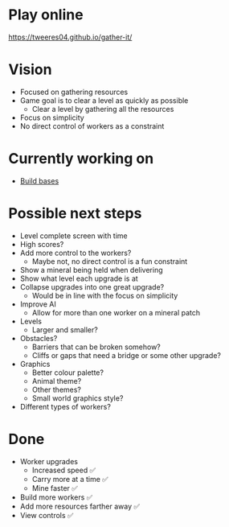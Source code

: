 # Play online

https://tweeres04.github.io/gather-it/

# Vision

- Focused on gathering resources
- Game goal is to clear a level as quickly as possible
  - Clear a level by gathering all the resources
- Focus on simplicity
- No direct control of workers as a constraint

# Currently working on

- [Build bases](bases.md)

# Possible next steps

- Level complete screen with time
- High scores?
- Add more control to the workers?
  - Maybe not, no direct control is a fun constraint
- Show a mineral being held when delivering
- Show what level each upgrade is at
- Collapse upgrades into one great upgrade?
  - Would be in line with the focus on simplicity
- Improve AI
  - Allow for more than one worker on a mineral patch
- Levels
  - Larger and smaller?
- Obstacles?
  - Barriers that can be broken somehow?
  - Cliffs or gaps that need a bridge or some other upgrade?
- Graphics
  - Better colour palette?
  - Animal theme?
  - Other themes?
  - Small world graphics style?
- Different types of workers?

# Done

- Worker upgrades
  - Increased speed ✅
  - Carry more at a time ✅
  - Mine faster ✅
- Build more workers ✅
- Add more resources farther away ✅
- View controls ✅
